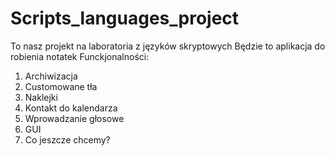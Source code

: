 # Scripts_languages_project
To nasz projekt na laboratoria z języków skryptowych
Będzie to aplikacja do robienia notatek
Funckjonalności:
1. Archiwizacja
2. Customowane tła
3. Naklejki
4. Kontakt do kalendarza
5. Wprowadzanie głosowe
6. GUI
7. Co jeszcze chcemy?
